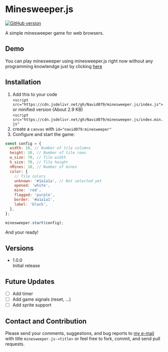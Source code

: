 # Minesweeper.js

[![GitHub version](https://badge.fury.io/gh/Navid079%2Fminesweeper.js.svg)](https://badge.fury.io/gh/Navid079%2Fminesweeper.js)

A simple minesweeper game for web browsers.

## Demo

You can play minesweeper using minesweeper.js right now without any programming knowlendge just by clicking [here](Navid079.github.io/minesweeper.js)

## Installation

1. Add this to your code  
   `<script src="https://cdn.jsdelivr.net/gh/Navid079/minesweeper.js/index.js">`  
   or minified version (About 2.9 KB)  
   `<script src="https://cdn.jsdelivr.net/gh/Navid079/minesweeper.js/index.min.js"`
2. create a `canvas` with `id="navid079:minesweeper"`
3. Configure and start the game:

```js
const config = {
  width: 10, // Number of tile columns
  height: 10, // Number of tile rows
  w_size: 70, // Tile width
  h_size: 70, // Tile height
  nMines: 10, // Number of mines
  color: {
    // Tile colors
    unknown: '#1a1a1a', // Not selected yet
    opened: 'white',
    mine: 'red',
    flagged: 'purple',
    border: '#a1a1a1',
    label: 'black',
  },
};

minesweeper.start(config);
```

And your ready!

## Versions

- 1.0.0  
  Initial release

## Future Updates

- [ ] Add timer
- [ ] Add game signals (reset, ...)
- [ ] Add sprite support

## Contact and Contribution

Please send your comments, suggestions, and bug reports to [my e-mail](mailto:navid.naseri.079@gmail.com) with title `minesweeper.js-<title>` or feel free to fork, commit, and send pull requests.

